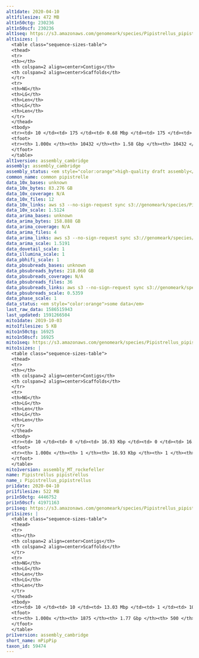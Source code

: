 ```yaml
---
alt1date: 2020-04-10
alt1filesize: 472 MB
alt1n50ctg: 230236
alt1n50scf: 230236
alt1seq: https://s3.amazonaws.com/genomeark/species/Pipistrellus_pipistrellus/mPipPip1/assembly_cambridge/mPipPip1.alt.asm.20200410.fasta.gz
alt1sizes: |
  <table class="sequence-sizes-table">
  <thead>
  <tr>
  <th></th>
  <th colspan=2 align=center>Contigs</th>
  <th colspan=2 align=center>Scaffolds</th>
  </tr>
  <tr>
  <th>NG</th>
  <th>LG</th>
  <th>Len</th>
  <th>LG</th>
  <th>Len</th>
  </tr>
  </thead>
  <tbody>
  <tr><td> 10 </td><td> 175 </td><td> 0.68 Mbp </td><td> 175 </td><td> 0.68 Mbp </td></tr>  <tr><td> 20 </td><td> 452 </td><td> 0.49 Mbp </td><td> 452 </td><td> 0.49 Mbp </td></tr>  <tr><td> 30 </td><td> 829 </td><td> 0.37 Mbp </td><td> 829 </td><td> 0.37 Mbp </td></tr>  <tr><td> 40 </td><td> 1313 </td><td> 0.29 Mbp </td><td> 1313 </td><td> 0.29 Mbp </td></tr>  <tr style="background-color:#cccccc;"><td> 50 </td><td> 1924 </td><td> 0.23 Mbp </td><td> 1924 </td><td> 0.23 Mbp </td></tr>  <tr><td> 60 </td><td> 2695 </td><td> 0.18 Mbp </td><td> 2695 </td><td> 0.18 Mbp </td></tr>  <tr><td> 70 </td><td> 3670 </td><td> 0.14 Mbp </td><td> 3670 </td><td> 0.14 Mbp </td></tr>  <tr><td> 80 </td><td> 4928 </td><td> 0.11 Mbp </td><td> 4928 </td><td> 0.11 Mbp </td></tr>  <tr><td> 90 </td><td> 6669 </td><td> 73.63 Kbp </td><td> 6669 </td><td> 73.63 Kbp </td></tr>  <tr><td> 100 </td><td> 10431 </td><td> 111  bp </td><td> 10431 </td><td> 111  bp </td></tr>  </tbody>
  <tfoot>
  <tr><th> 1.000x </th><th> 10432 </th><th> 1.58 Gbp </th><th> 10432 </th><th> 1.58 Gbp </th></tr>
  </tfoot>
  </table>
alt1version: assembly_cambridge
assembly: assembly_cambridge
assembly_status: <em style="color:orange">high-quality draft assembly</em>
common_name: common pipistrelle
data_10x_bases: unknown
data_10x_bytes: 83.276 GB
data_10x_coverage: N/A
data_10x_files: 12
data_10x_links: aws s3 --no-sign-request sync s3://genomeark/species/Pipistrellus_pipistrellus/mPipPip1/genomic_data/10x/ .<br>
data_10x_scale: 1.5124
data_arima_bases: unknown
data_arima_bytes: 158.888 GB
data_arima_coverage: N/A
data_arima_files: 4
data_arima_links: aws s3 --no-sign-request sync s3://genomeark/species/Pipistrellus_pipistrellus/mPipPip2/genomic_data/arima/ .<br>
data_arima_scale: 1.5191
data_dovetail_scale: 1
data_illumina_scale: 1
data_pbhifi_scale: 1
data_pbsubreads_bases: unknown
data_pbsubreads_bytes: 218.060 GB
data_pbsubreads_coverage: N/A
data_pbsubreads_files: 36
data_pbsubreads_links: aws s3 --no-sign-request sync s3://genomeark/species/Pipistrellus_pipistrellus/mPipPip1/genomic_data/pacbio/ . --exclude "*ccs.bam*"<br>
data_pbsubreads_scale: 0.5359
data_phase_scale: 1
data_status: <em style="color:orange">some data</em>
last_raw_data: 1586515943
last_updated: 1591266504
mito1date: 2019-10-03
mito1filesize: 5 KB
mito1n50ctg: 16925
mito1n50scf: 16925
mito1seq: https://s3.amazonaws.com/genomeark/species/Pipistrellus_pipistrellus/mPipPip1/assembly_MT_rockefeller/mPipPip1.MT.20191003.fasta.gz
mito1sizes: |
  <table class="sequence-sizes-table">
  <thead>
  <tr>
  <th></th>
  <th colspan=2 align=center>Contigs</th>
  <th colspan=2 align=center>Scaffolds</th>
  </tr>
  <tr>
  <th>NG</th>
  <th>LG</th>
  <th>Len</th>
  <th>LG</th>
  <th>Len</th>
  </tr>
  </thead>
  <tbody>
  <tr><td> 10 </td><td> 0 </td><td> 16.93 Kbp </td><td> 0 </td><td> 16.93 Kbp </td></tr>  <tr><td> 20 </td><td> 0 </td><td> 16.93 Kbp </td><td> 0 </td><td> 16.93 Kbp </td></tr>  <tr><td> 30 </td><td> 0 </td><td> 16.93 Kbp </td><td> 0 </td><td> 16.93 Kbp </td></tr>  <tr><td> 40 </td><td> 0 </td><td> 16.93 Kbp </td><td> 0 </td><td> 16.93 Kbp </td></tr>  <tr style="background-color:#cccccc;"><td> 50 </td><td> 0 </td><td style="background-color:#ff8888;"> 16.93 Kbp </td><td> 0 </td><td style="background-color:#ff8888;"> 16.93 Kbp </td></tr>  <tr><td> 60 </td><td> 0 </td><td> 16.93 Kbp </td><td> 0 </td><td> 16.93 Kbp </td></tr>  <tr><td> 70 </td><td> 0 </td><td> 16.93 Kbp </td><td> 0 </td><td> 16.93 Kbp </td></tr>  <tr><td> 80 </td><td> 0 </td><td> 16.93 Kbp </td><td> 0 </td><td> 16.93 Kbp </td></tr>  <tr><td> 90 </td><td> 0 </td><td> 16.93 Kbp </td><td> 0 </td><td> 16.93 Kbp </td></tr>  <tr><td> 100 </td><td> 0 </td><td> 16.93 Kbp </td><td> 0 </td><td> 16.93 Kbp </td></tr>  </tbody>
  <tfoot>
  <tr><th> 1.000x </th><th> 1 </th><th> 16.93 Kbp </th><th> 1 </th><th> 16.93 Kbp </th></tr>
  </tfoot>
  </table>
mito1version: assembly_MT_rockefeller
name: Pipistrellus pipistrellus
name_: Pipistrellus_pipistrellus
pri1date: 2020-04-10
pri1filesize: 522 MB
pri1n50ctg: 4446752
pri1n50scf: 41971163
pri1seq: https://s3.amazonaws.com/genomeark/species/Pipistrellus_pipistrellus/mPipPip1/assembly_cambridge/mPipPip1.pri.asm.20200410.fasta.gz
pri1sizes: |
  <table class="sequence-sizes-table">
  <thead>
  <tr>
  <th></th>
  <th colspan=2 align=center>Contigs</th>
  <th colspan=2 align=center>Scaffolds</th>
  </tr>
  <tr>
  <th>NG</th>
  <th>LG</th>
  <th>Len</th>
  <th>LG</th>
  <th>Len</th>
  </tr>
  </thead>
  <tbody>
  <tr><td> 10 </td><td> 10 </td><td> 13.03 Mbp </td><td> 1 </td><td> 102.77 Mbp </td></tr>  <tr><td> 20 </td><td> 25 </td><td> 9.74 Mbp </td><td> 3 </td><td> 66.03 Mbp </td></tr>  <tr><td> 30 </td><td> 45 </td><td> 7.61 Mbp </td><td> 6 </td><td> 58.18 Mbp </td></tr>  <tr><td> 40 </td><td> 72 </td><td> 5.69 Mbp </td><td> 9 </td><td> 45.55 Mbp </td></tr>  <tr style="background-color:#cccccc;"><td> 50 </td><td> 107 </td><td style="background-color:#88ff88;"> 4.45 Mbp </td><td> 13 </td><td style="background-color:#88ff88;"> 41.97 Mbp </td></tr>  <tr><td> 60 </td><td> 158 </td><td> 2.93 Mbp </td><td> 18 </td><td> 32.67 Mbp </td></tr>  <tr><td> 70 </td><td> 232 </td><td> 1.98 Mbp </td><td> 24 </td><td> 21.50 Mbp </td></tr>  <tr><td> 80 </td><td> 343 </td><td> 1.22 Mbp </td><td> 37 </td><td> 9.66 Mbp </td></tr>  <tr><td> 90 </td><td> 569 </td><td> 0.50 Mbp </td><td> 69 </td><td> 3.81 Mbp </td></tr>  <tr><td> 100 </td><td> 1874 </td><td> 2.62 Kbp </td><td> 499 </td><td> 11.95 Kbp </td></tr>  </tbody>
  <tfoot>
  <tr><th> 1.000x </th><th> 1875 </th><th> 1.77 Gbp </th><th> 500 </th><th> 1.77 Gbp </th></tr>
  </tfoot>
  </table>
pri1version: assembly_cambridge
short_name: mPipPip
taxon_id: 59474
---
```

